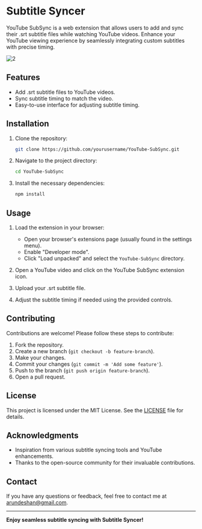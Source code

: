 # Subtitle Syncer
YouTube SubSync is a web extension that allows users to add and sync their .srt subtitle files while watching YouTube videos. Enhance your YouTube viewing experience by seamlessly integrating custom subtitles with precise timing.

![2](https://github.com/user-attachments/assets/cfa4ce6b-3afa-4096-b7fb-6f7ae1f5f79c)

## Features

- Add .srt subtitle files to YouTube videos.
- Sync subtitle timing to match the video.
- Easy-to-use interface for adjusting subtitle timing.

## Installation

1. Clone the repository:
    ```sh
    git clone https://github.com/yourusername/YouTube-SubSync.git
    ```
2. Navigate to the project directory:
    ```sh
    cd YouTube-SubSync
    ```
3. Install the necessary dependencies:
    ```sh
    npm install
    ```

## Usage

1. Load the extension in your browser:
    - Open your browser's extensions page (usually found in the settings menu).
    - Enable "Developer mode".
    - Click "Load unpacked" and select the `YouTube-SubSync` directory.

2. Open a YouTube video and click on the YouTube SubSync extension icon.

3. Upload your .srt subtitle file.

4. Adjust the subtitle timing if needed using the provided controls.

## Contributing

Contributions are welcome! Please follow these steps to contribute:

1. Fork the repository.
2. Create a new branch (`git checkout -b feature-branch`).
3. Make your changes.
4. Commit your changes (`git commit -m 'Add some feature'`).
5. Push to the branch (`git push origin feature-branch`).
6. Open a pull request.

## License

This project is licensed under the MIT License. See the [LICENSE](LICENSE) file for details.

## Acknowledgments

- Inspiration from various subtitle syncing tools and YouTube enhancements.
- Thanks to the open-source community for their invaluable contributions.

## Contact

If you have any questions or feedback, feel free to contact me at arundeshan@gmail.com.

---

**Enjoy seamless subtitle syncing with Subtitle Syncer!**
